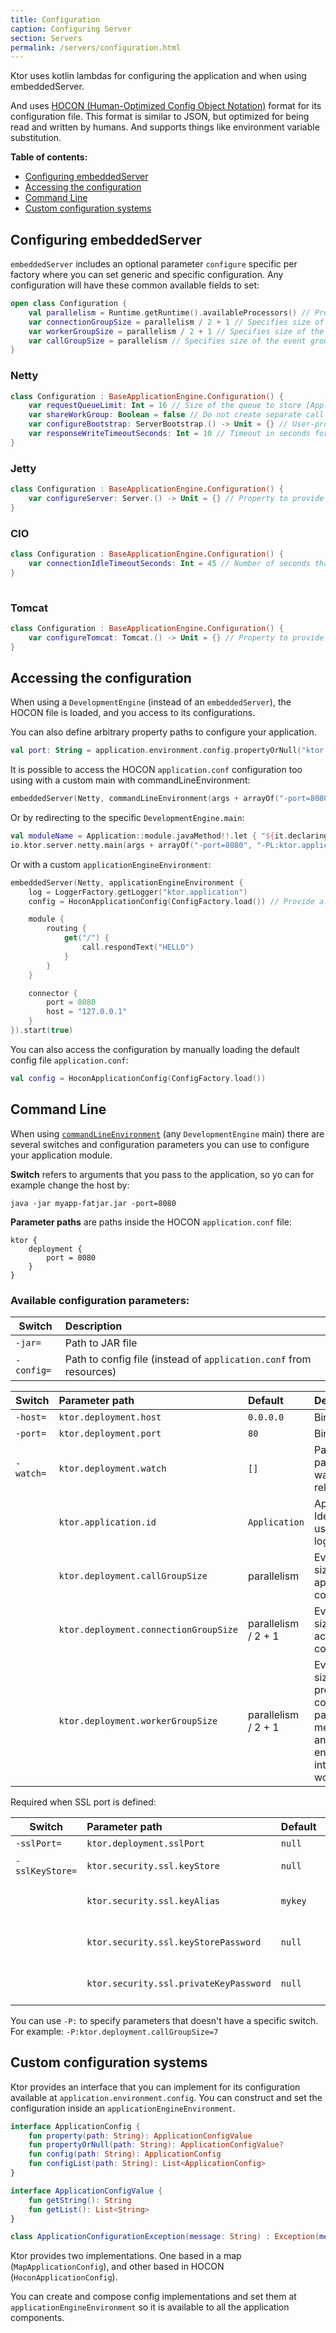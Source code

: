 ```yaml
---
title: Configuration
caption: Configuring Server   
section: Servers
permalink: /servers/configuration.html
---
```


Ktor uses kotlin lambdas for configuring the application and when using embeddedServer.

And uses [HOCON (Human-Optimized Config Object Notation)](https://github.com/lightbend/config/blob/master/HOCON.md) format for its configuration file.
This format is similar to JSON, but optimized for being read and written by humans. And supports things like environment variable substitution.

**Table of contents:**

* [Configuring embeddedServer](#embedded-server)
* [Accessing the configuration](#accessing-config)
* [Command Line](#command-line)
* [Custom configuration systems](#custom)

<a id="embedded-server"></a>
## Configuring embeddedServer

`embeddedServer` includes an optional parameter `configure` specific per factory where you can set generic
and specific configuration. Any configuration will have these common available fields to set:

```kotlin
open class Configuration {
    val parallelism = Runtime.getRuntime().availableProcessors() // Provides currently available parallelism, e.g. number of available processors
    var connectionGroupSize = parallelism / 2 + 1 // Specifies size of the event group for accepting connections
    var workerGroupSize = parallelism / 2 + 1 // Specifies size of the event group for processing connections, parsing messages and doing engine's internal work
    var callGroupSize = parallelism // Specifies size of the event group for running application code
}
```

### Netty

```kotlin
class Configuration : BaseApplicationEngine.Configuration() {
    var requestQueueLimit: Int = 16 // Size of the queue to store [ApplicationCall] instances that cannot be immediately processed
    var shareWorkGroup: Boolean = false // Do not create separate call event group and reuse worker group for processing calls
    var configureBootstrap: ServerBootstrap.() -> Unit = {} // User-provided function to configure Netty's [ServerBootstrap]
    var responseWriteTimeoutSeconds: Int = 10 // Timeout in seconds for sending responses to client
}
```

### Jetty

```kotlin
class Configuration : BaseApplicationEngine.Configuration() {
    var configureServer: Server.() -> Unit = {} // Property to provide a lambda that will be called during Jetty server initialization with the server instance as argument.
}
```

### CIO

```kotlin
class Configuration : BaseApplicationEngine.Configuration() {
    var connectionIdleTimeoutSeconds: Int = 45 // Number of seconds that the server will keep HTTP IDLE connections open. A connection is IDLE if there are no active requests running.
}
    
```

### Tomcat

```kotlin
class Configuration : BaseApplicationEngine.Configuration() {
    var configureTomcat: Tomcat.() -> Unit = {} // Property to provide a lambda that will be called during Tomcat server initialization with the server instance as argument.
}
```

<a id="accessing-config"></a>
## Accessing the configuration

When using a `DevelopmentEngine` (instead of an `embeddedServer`), the HOCON file is loaded,
and you access to its configurations.

You can also define arbitrary property paths to configure your application.

```kotlin
val port: String = application.environment.config.propertyOrNull("ktor.deployment.port")?.getString() ?: "80"
```

It is possible to access the HOCON `application.conf` configuration too using with a custom main with commandLineEnvironment:

```kotlin
embeddedServer(Netty, commandLineEnvironment(args + arrayOf("-port=8080"))).start(true)
```

Or by redirecting to the specific `DevelopmentEngine.main`:

```kotlin
val moduleName = Application::module.javaMethod!!.let { "${it.declaringClass.name}.${it.name}" }
io.ktor.server.netty.main(args + arrayOf("-port=8080", "-PL:ktor.application.modules=$moduleName"))
```

Or with a custom `applicationEngineEnvironment`:

```kotlin
embeddedServer(Netty, applicationEngineEnvironment {
    log = LoggerFactory.getLogger("ktor.application")
    config = HoconApplicationConfig(ConfigFactory.load()) // Provide a Hocon config file

    module {
        routing {
            get("/") {
                call.respondText("HELLO")
            }
        }
    }

    connector {
        port = 8080
        host = "127.0.0.1"
    }
}).start(true)
```

You can also access the configuration by manually loading the default config file `application.conf`:

```kotlin
val config = HoconApplicationConfig(ConfigFactory.load())
``` 

<a id="command-line"></a>
## Command Line

When using [`commandLineEnvironment`](https://github.com/ktorio/ktor/blob/master/ktor-server/ktor-server-host-common/src/io/ktor/server/engine/CommandLine.kt)
(any `DevelopmentEngine` main) there are several switches and configuration parameters you can use to configure
your application module.

**Switch** refers to arguments that you pass to the application, so yo can for example change the host by:

`java -jar myapp-fatjar.jar -port=8080`

**Parameter paths** are paths inside the HOCON `application.conf` file:

```
ktor {
    deployment {
        port = 8080
    }
}
```

### Available configuration parameters:

| Switch          | Description |
|-----------------|:------------|
| `-jar=`         | Path to JAR file |
| `-config=`      | Path to config file (instead of `application.conf` from resources) |

| Switch          | Parameter path                         | Default             | Description |
|-----------------|:---------------------------------------|:--------------------|:------------|
| `-host=`        | `ktor.deployment.host`                 | `0.0.0.0`           | Binded host |
| `-port=`        | `ktor.deployment.port`                 | `80`                | Binded port |
| `-watch=`       | `ktor.deployment.watch`                | `[]`                | Package paths to watch for reloading |
|                 | `ktor.application.id`                  | `Application`       | Application Identifier used for logging |
|                 | `ktor.deployment.callGroupSize`        | parallelism         | Event group size running application code |
|                 | `ktor.deployment.connectionGroupSize`  | parallelism / 2 + 1 | Event group size accepting connections |
|                 | `ktor.deployment.workerGroupSize`      | parallelism / 2 + 1 | Event group size for processing connections, parsing messages and doing engine's internal work |

Required when SSL port is defined:

| Switch          | Parameter path                         | Default          | Description |
|-----------------|:---------------------------------------|:-----------------|:------------|
| `-sslPort=`     | `ktor.deployment.sslPort`              | `null`           | SSL port    |
| `-sslKeyStore=` | `ktor.security.ssl.keyStore`           | `null`           | SSL key store |
|                 | `ktor.security.ssl.keyAlias`           | `mykey`          | Alias for the SSL key store |
|                 | `ktor.security.ssl.keyStorePassword`   | `null`           | Password for the SSL key store |
|                 | `ktor.security.ssl.privateKeyPassword` | `null`           | Password for the SSL private key |

You can use `-P:` to specify parameters that doesn't have a specific switch. For example:
`-P:ktor.deployment.callGroupSize=7`

<a id="custom"></a>
## Custom configuration systems

Ktor provides an interface that you can implement for its configuration available at `application.environment.config`.
You can construct and set the configuration inside an `applicationEngineEnvironment`.

```kotlin
interface ApplicationConfig {
    fun property(path: String): ApplicationConfigValue
    fun propertyOrNull(path: String): ApplicationConfigValue?
    fun config(path: String): ApplicationConfig
    fun configList(path: String): List<ApplicationConfig>
}

interface ApplicationConfigValue {
    fun getString(): String
    fun getList(): List<String>
}

class ApplicationConfigurationException(message: String) : Exception(message)
```

Ktor provides two implementations. One based in a map (`MapApplicationConfig`), and other based in HOCON (`HoconApplicationConfig`).

You can create and compose config implementations and set them at `applicationEngineEnvironment` so it is available to all the
application components.
